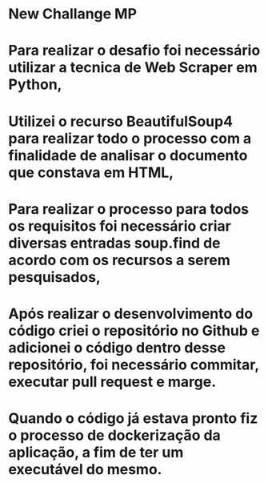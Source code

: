 # New Challange MP

# Para realizar o desafio foi necessário utilizar a tecnica de Web Scraper em Python,
# Utilizei o recurso BeautifulSoup4 para realizar todo o processo com a finalidade de analisar o documento que constava em HTML,
# Para realizar o processo para todos os requisitos foi necessário criar diversas entradas soup.find de acordo com os recursos a serem pesquisados,
# Após realizar o desenvolvimento do código criei o repositório no Github e adicionei o código dentro desse repositório, foi necessário commitar, executar pull request e marge. 
# Quando o código já estava pronto fiz o processo de dockerização da aplicação, a fim de ter um executável do mesmo. 
